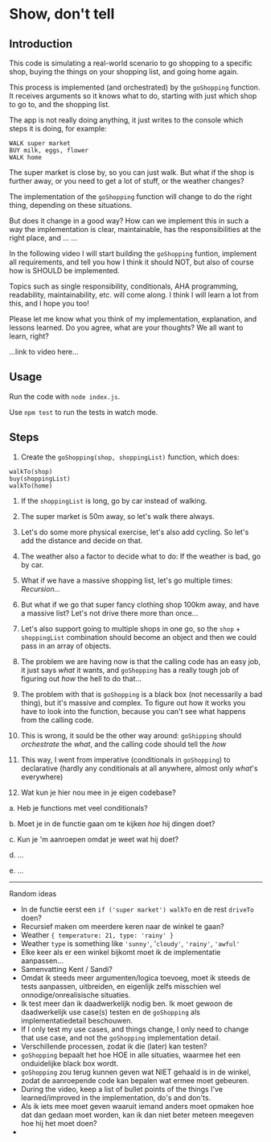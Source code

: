 # Show, don't tell 

## Introduction

This code is simulating a real-world scenario to go shopping to a specific shop, buying the things on your shopping list, and going home again.

This process is implemented (and orchestrated) by the `goShopping` function. It receives arguments so it knows what to do, starting with just which shop to go to, and the shopping list.

The app is not really doing anything, it just writes to the console which steps it is doing, for example:

```
WALK super market
BUY milk, eggs, flower
WALK home
```

The super market is close by, so you can just walk. But what if the shop is further away, or you need to get a lot of stuff, or the weather changes?

The implementation of the `goShopping` function will change to do the right thing, depending on these situations.

But does it change in a good way? How can we implement this in such a way the implementation is clear, maintainable, has the responsibilities at the right place, and ... ...

In the following video I will start building the `goShopping` funtion, implement all requirements, and tell you how I think it should NOT, but also of course how is SHOULD be implemented.

Topics such as single responsibility, conditionals, AHA programming, readability, maintainability, etc. will come along. I think I will learn a lot from this, and I hope you too!

Please let me know what you think of my implementation, explanation, and lessons learned. Do you agree, what are your thoughts? We all want to learn, right?

...link to video here...

## Usage

Run the code with `node index.js`.

Use `npm test` to run the tests in watch mode.

## Steps

1. Create the `goShopping(shop, shoppingList)` function, which does:

```
walkTo(shop)
buy(shoppingList)
walkTo(home)
```

1. If the `shoppingList` is long, go by car instead of walking.

1. The super market is 50m away, so let's walk there always.

1. Let's do some more physical exercise, let's also add cycling. So let's add the distance and decide on that.

1. The weather also a factor to decide what to do: If the weather is bad, go by car.

1. What if we have a massive shopping list, let's go multiple times: _Recursion..._

1. But what if we go that super fancy clothing shop 100km away, and have a massive list? Let's not drive there more than once...

1. Let's also support going to multiple shops in one go, so the `shop` + `shoppingList` combination should become an object and then we could pass in an array of objects.

1. The problem we are having now is that the calling code has an easy job, it just says _what_ it wants, and `goShopping` has a really tough job of figuring out _how_ the hell to do that...

1. The problem with that is `goShopping` is a black box (not necessarily a bad thing), but it's massive and complex. To figure out how it works you have to look into the function, because you can't see what happens from the calling code.

1. This is wrong, it sould be the other way around: `goShipping` should _orchestrate_ the _what_, and the calling code should tell the _how_

1. This way, I went from imperative (conditionals in `goShopping`) to declarative (hardly any conditionals at all anywhere, almost only _what_'s everywhere)

1. Wat kun je hier nou mee in je eigen codebase?

a. Heb je functions met veel conditionals?
  
b. Moet je in de functie gaan om te kijken _hoe_ hij dingen doet?

c. Kun je 'm aanroepen omdat je weet wat hij doet?

d. ...

e. ...

---

Random ideas

- In de functie eerst een `if ('super market') walkTo` en de rest `driveTo` doen?
- Recursief maken om meerdere keren naar de winkel te gaan?
- Weather `{ temperature: 21, type: 'rainy' }`
- Weather `type` is something like `'sunny'`, '`cloudy'`, `'rainy'`, `'awful'`
- Elke keer als er een winkel bijkomt moet ik de implementatie aanpassen...
- Samenvatting Kent / Sandi?
- Omdat ik steeds meer argumenten/logica toevoeg, moet ik steeds de tests aanpassen, uitbreiden, en eigenlijk zelfs misschien wel onnodige/onrealisische situaties.
- Ik test meer dan ik daadwerkelijk nodig ben. Ik moet gewoon de daadwerkelijk use case(s) testen en de `goShopping` als implementatiedetail beschouwen.
- If I only test my use cases, and things change, I only need to change that use case, and not the `goShopping` implementation detail.
- Verschillende processen, zodat ik die (later) kan testen?
- `goShopping` bepaalt het hoe HOE in alle situaties, waarmee het een onduidelijke black box wordt.
- `goShopping` zou terug kunnen geven wat NIET gehaald is in de winkel, zodat de aanroepende code kan bepalen wat ermee moet gebeuren.
- During the video, keep a list of bullet points of the things I've learned/improved in the implementation, do's and don'ts.
- Als ik iets mee moet geven waaruit iemand anders moet opmaken hoe dat dan gedaan moet worden, kan ik dan niet beter meteen meegeven hoe hij het moet doen?
- 